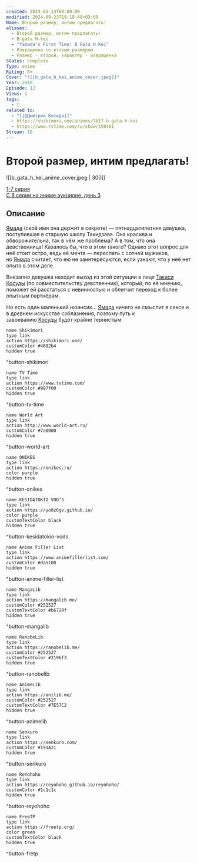 ```yaml
---
created: 2024-01-14T00:00:00
modified: 2024-09-23T19:18:48+03:00
Name: Второй размер, интим предлагать!
aliases:
  - Второй размер, интим предлагать!
  - B-gata H-kei
  - "Yamada's First Time: B Gata H Kei"
  - Извращенка со вторым размером
  - Размер - второй, характер - извращенка
Status: complete
Type: anime
Rating: R+
Cover: "![[b_gata_h_kei_anime_cover.jpeg]]"
Year: 2010
Episode: 12
Views: 1
tags:
  - 🔞
related to:
  - "[[@Дмитрий Кесида]]"
  - https://shikimori.one/animes/7817-b-gata-h-kei
  - https://www.tvtime.com/ru/show/150461
Stream: 10
---
```


# Второй размер, интим предлагать!

![[b_gata_h_kei_anime_cover.jpeg | 300]]

[1-7 серия](https://onikes.ru/anismotr/470-razmer-vtoroj-harakter-izvraschenka.html)  
[С 8 серии на аниме аукционе, день 3](https://onikes.ru/anismotr/476-aukcionnyj-jevent/series-7.html#iframePlayerPagination)


## Описание

[Ямада](https://shikimori.one/characters/30252-yamada) (своё имя она держит в секрете) — пятнадцатилетняя девушка, поступившая в старшую школу Такидзава. Она красива и обворожительна, так в чём же проблема? А в том, что она девственница! Казалось бы, что в этом такого? Однако этот вопрос для неё стоит остро, ведь её мечта — переспать с сотней мужиков, но [Ямада](https://shikimori.one/characters/30252-yamada) считает, что ею не заинтересуются, если узнают, что у неё нет опыта в этом деле.

Внезапно девушка находит выход из этой ситуации в лице [Такаси Косуды](https://shikimori.one/characters/30254-takashi-kosuda) (по совместительству девственник), который, по её мнению, поможет ей расстаться с невинностью и облегчит переход к более опытным партнёрам.

Но есть один маленький нюансик... [Ямада](https://shikimori.one/characters/30252-yamada) ничего не смыслит в сексе и в древнем искусстве соблазнения, поэтому путь к завоеванию [Косуды](https://shikimori.one/characters/30254-takashi-kosuda) будет крайне тернистым.


```button
name Shikimori
type link
action https://shikimori.one/
customColor #4682b4
hidden true
```
^button-shikimori

```button
name TV Time
type link
action https://www.tvtime.com/
customColor #997f00
hidden true
```
^button-tv-time

```button
name World Art
type link
action http://www.world-art.ru/
customColor #7a0000
hidden true
```
^button-world-art

```button
name ONIKES
type link
action https://onikes.ru/
color purple
hidden true
```
^button-onikes

```button
name KESIDATOKIO VOD'S
type link
action https://yo8z6gv.github.io/
color purple
customTextColor black
hidden true
```
^button-kesidatokio-vods

```button
name Anime Filler List
type link
action https://www.animefillerlist.com/
customColor #da5100
hidden true
```
^button-anime-filler-list

```button
name MangaLib
type link
action https://mangalib.me/
customColor #252527
customTextColor #b6720f
hidden true
```
^button-mangalib

```button
name RanobeLib
type link
action https://ranobelib.me/
customColor #252527
customTextColor #2196f3
hidden true
```
^button-ranobelib

```button
name AnimeLib
type link
action https://anilib.me/
customColor #252527
customTextColor #7E57C2
hidden true
```
^button-animelib

```button
name Senkuro
type link
action https://senkuro.com/
customColor #191A21
hidden true
```
^button-senkuro

```button
name ReYohoho
type link
action https://reyohoho.github.io/reyohoho/
customColor #1c1c1c
hidden true
```
^button-reyohoho

```button
name FreeTP
type link
action https://freetp.org/
color green
customTextColor black
hidden true
```
^button-fretp
